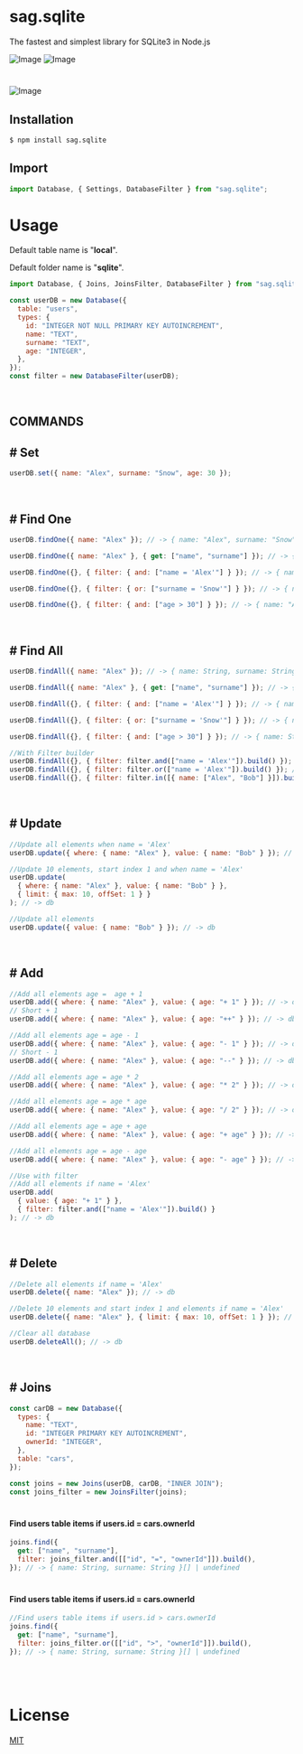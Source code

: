 # **sag.sqlite**

The fastest and simplest library for SQLite3 in Node.js

![Image](https://img.shields.io/npm/v/sag.sqlite?color=%2351F9C0&label=sag.sqlite)
![Image](https://img.shields.io/npm/dt/sag.sqlite.svg?color=%2351FC0&maxAge=3600)

#

![Image](https://nodei.co/npm/sag.sqlite.png?downloads=true&downloadRank=true&stars=true)
<br>

## <i class="fa-solid fa-download"></i> **Installation**

```bash
$ npm install sag.sqlite
```

## <i class="fa-solid fa-bookmark"></i> **Import**

```ts
import Database, { Settings, DatabaseFilter } from "sag.sqlite";
```

# **Usage**

Default table name is "**local**".

Default folder name is "**sqlite**".

```js
import Database, { Joins, JoinsFilter, DatabaseFilter } from "sag.sqlite";

const userDB = new Database({
  table: "users",
  types: {
    id: "INTEGER NOT NULL PRIMARY KEY AUTOINCREMENT",
    name: "TEXT",
    surname: "TEXT",
    age: "INTEGER",
  },
});
const filter = new DatabaseFilter(userDB);
```

<br>

## <i class="fa-solid fa-terminal"></i> **COMMANDS**

## # Set

```js
userDB.set({ name: "Alex", surname: "Snow", age: 30 });
```

<br>

## # Find One

```js
userDB.findOne({ name: "Alex" }); // -> { name: "Alex", surname: "Snow", age: 30, id: 1 } | undefined

userDB.findOne({ name: "Alex" }, { get: ["name", "surname"] }); // -> { name: "Alex", surname: "Snow" } | undefined

userDB.findOne({}, { filter: { and: ["name = 'Alex'"] } }); // -> { name: "Alex", surname: "Snow", age: 30, id: 1 } | undefined

userDB.findOne({}, { filter: { or: ["surname = 'Snow'"] } }); // -> { name: "Alex", surname: "Snow", age: 30, id: 1 } | undefined

userDB.findOne({}, { filter: { and: ["age > 30"] } }); // -> { name: "Alex", surname: "Snow", age: 30, id: 1 } | undefined
```

<br>

## # Find All

```js
userDB.findAll({ name: "Alex" }); // -> { name: String, surname: String, age: number, id: number }[] | undefined

userDB.findAll({ name: "Alex" }, { get: ["name", "surname"] }); // -> { name: String, surname: String, age: number }[] | undefined

userDB.findAll({}, { filter: { and: ["name = 'Alex'"] } }); // -> { name: String, surname: String, age: number, id: number }[] | undefined

userDB.findAll({}, { filter: { or: ["surname = 'Snow'"] } }); // -> { name: String, surname: String, age: number, id: number }[] | undefined

userDB.findAll({}, { filter: { and: ["age > 30"] } }); // -> { name: String, surname: String, age: number, id: number }[] | undefined
```

```js
//With Filter builder
userDB.findAll({}, { filter: filter.and(["name = 'Alex'"]).build() }); // -> { name: String, surname: String, age: number, id: number }[] | undefined
userDB.findAll({}, { filter: filter.or(["name = 'Alex'"]).build() }); // -> { name: String, surname: String, age: number, id: number }[] | undefined
userDB.findAll({}, { filter: filter.in([{ name: ["Alex", "Bob"] }]).build() }); // -> { name: String, surname: String, age: number, id: number }[] | undefined
```

<br>

## # Update

```js
//Update all elements when name = 'Alex'
userDB.update({ where: { name: "Alex" }, value: { name: "Bob" } }); // -> db

//Update 10 elements, start index 1 and when name = 'Alex'
userDB.update(
  { where: { name: "Alex" }, value: { name: "Bob" } },
  { limit: { max: 10, offSet: 1 } }
); // -> db

//Update all elements
userDB.update({ value: { name: "Bob" } }); // -> db
```

<br>

## # Add

```js
//Add all elements age =  age + 1
userDB.add({ where: { name: "Alex" }, value: { age: "+ 1" } }); // -> db
// Short + 1
userDB.add({ where: { name: "Alex" }, value: { age: "++" } }); // -> db

//Add all elements age = age - 1
userDB.add({ where: { name: "Alex" }, value: { age: "- 1" } }); // -> db
// Short - 1
userDB.add({ where: { name: "Alex" }, value: { age: "--" } }); // -> db

//Add all elements age = age * 2
userDB.add({ where: { name: "Alex" }, value: { age: "* 2" } }); // -> db

//Add all elements age = age * age
userDB.add({ where: { name: "Alex" }, value: { age: "/ 2" } }); // -> db

//Add all elements age = age + age
userDB.add({ where: { name: "Alex" }, value: { age: "+ age" } }); // -> db

//Add all elements age = age - age
userDB.add({ where: { name: "Alex" }, value: { age: "- age" } }); // -> db

//Use with filter
//Add all elements if name = 'Alex'
userDB.add(
  { value: { age: "+ 1" } },
  { filter: filter.and(["name = 'Alex'"]).build() }
); // -> db
```

<br>

## # Delete

```js
//Delete all elements if name = 'Alex'
userDB.delete({ name: "Alex" }); // -> db

//Delete 10 elements and start index 1 and elements if name = 'Alex'
userDB.delete({ name: "Alex" }, { limit: { max: 10, offSet: 1 } }); // -> db
```

```js
//Clear all database
userDB.deleteAll(); // -> db
```

<br>

## # Joins

```js
const carDB = new Database({
  types: {
    name: "TEXT",
    id: "INTEGER PRIMARY KEY AUTOINCREMENT",
    ownerId: "INTEGER",
  },
  table: "cars",
});

const joins = new Joins(userDB, carDB, "INNER JOIN");
const joins_filter = new JoinsFilter(joins);
```

#

#### Find users table items if users.id = cars.ownerId

```js
joins.find({
  get: ["name", "surname"],
  filter: joins_filter.and([["id", "=", "ownerId"]]).build(),
}); // -> { name: String, surname: String }[] | undefined
```

#

#### Find users table items if users.id = cars.ownerId

```js
//Find users table items if users.id > cars.ownerId
joins.find({
  get: ["name", "surname"],
  filter: joins_filter.or([["id", ">", "ownerId"]]).build(),
}); // -> { name: String, surname: String }[] | undefined
```

<br><br>

# License

[MIT](https://choosealicense.com/licenses/mit/)
